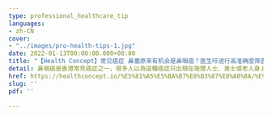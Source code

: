 ```yaml
---
type: professional_healthcare_tip
languages:
- zh-CN
cover:
- "../images/pro-health-tips-1.jpg"
date: 2022-01-13T00:00:00.000+08:00
title: "【Health Concept】常见癌症 鼻塞原来有机会是鼻咽癌？医生吁进行高准确度筛查"
detail: 鼻咽癌是香港常見癌症之一，很多人以為這種癌症只出現在吸煙人士、男士或老人身上，但事實上無論有沒有吸煙習慣，男女老幼也有機會患上。
href: https://healthconcept.io/%E5%81%A5%E5%BA%B7%E8%B3%87%E8%A8%8A/%E9%86%AB%E7%94%9F%E7%B1%B2%E9%80%B2%E8%A1%8C%E9%AB%98%E6%BA%96%E7%A2%BA%E5%BA%A6%E9%BC%BB%E5%92%BD%E7%99%8C%E7%AF%A9%E6%9F%A5
slug: ''
pdf: ''

---
```


